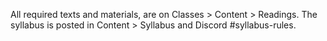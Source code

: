 All required texts and materials, are on Classes > Content > Readings. The syllabus is posted in Content > Syllabus and Discord #syllabus-rules.